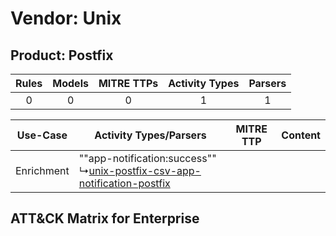 Vendor: Unix
============
Product: Postfix
----------------
| Rules | Models | MITRE TTPs | Activity Types | Parsers |
|:-----:|:------:|:----------:|:--------------:|:-------:|
|   0   |   0    |     0      |       1        |    1    |

|  Use-Case  | Activity Types/Parsers    | MITRE TTP | Content    |
|:----------:| ---- | --------- | ---- |
| Enrichment |  ""app-notification:success""<br> ↳[unix-postfix-csv-app-notification-postfix](Ps/pC_unixpostfixcsvappnotificationpostfix.md)<br> |    | [](RM/r_m_unix_postfix_Enrichment.md) |

ATT&CK Matrix for Enterprise
----------------------------
